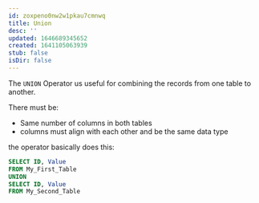 ```yaml
---
id: zoxpeno0nw2w1pkau7cmnwq
title: Union
desc: ''
updated: 1646689345652
created: 1641105063939
stub: false
isDir: false
---
```



The `UNION` Operator us useful for combining the records from one table to another.

There must be:

- Same number of columns in both tables
- columns must align with each other and be the same data type

the operator basically does this:

```sql
SELECT ID, Value
FROM My_First_Table
UNION
SELECT ID, Value
FROM My_Second_Table
```
